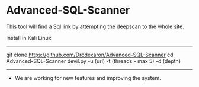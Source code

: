 # Advanced-SQL-Scanner
This tool will find a Sql link by attempting the deepscan to the whole site.

Install in Kali Linux
_____________________________________________________________
git clone https://github.com/Drodexaron/Advanced-SQL-Scanner
cd Advanced-SQL-Scanner
devil.py -u (url) -t (threads - max 5) -d (depth)
_____________________________________________________________

- We are working for new features and improving the system.
